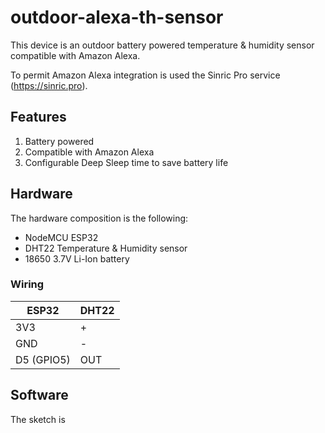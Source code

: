 # outdoor-alexa-th-sensor

This device is an outdoor battery powered temperature & humidity sensor compatible with Amazon Alexa. 

To permit Amazon Alexa integration is used the Sinric Pro service (https://sinric.pro).

## Features

1. Battery powered
2. Compatible with Amazon Alexa
3. Configurable Deep Sleep time to save battery life

## Hardware

The hardware composition is the following:
* NodeMCU ESP32
* DHT22 Temperature & Humidity sensor
* 18650 3.7V Li-Ion battery

### Wiring

 ESP32     | DHT22
 --------- | -----
 3V3       | +
 GND       | -
 D5 (GPIO5)| OUT
 
 ## Software
 
 The sketch is 

